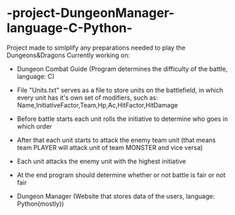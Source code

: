 # -project-DungeonManager-language-C-Python-
Project made to simlplify any preparations needed to play the Dungeons&amp;Dragons
Currently working on:
- Dungeon Combat Guide (Program determines the difficulty of the battle, language: C)
- File "Units.txt" serves as a file to store units on the battlefield, in which every unit has it's own set of modifiers, such as: Name,InitiativeFactor,Team,Hp,Ac,HitFactor,HitDamage
- Before battle starts each unit rolls the initiative to determine who goes in which order
- After that each unit starts to attack the enemy team unit (that means team PLAYER will attack unit of team MONSTER and vice versa)
- Each unit attacks the enemy unit with the highest initiative
- At the end program should determine whether or not battle is fair or not fair
  
- Dungeon Manager (Website that stores data of the users, language: Python(mostly))
